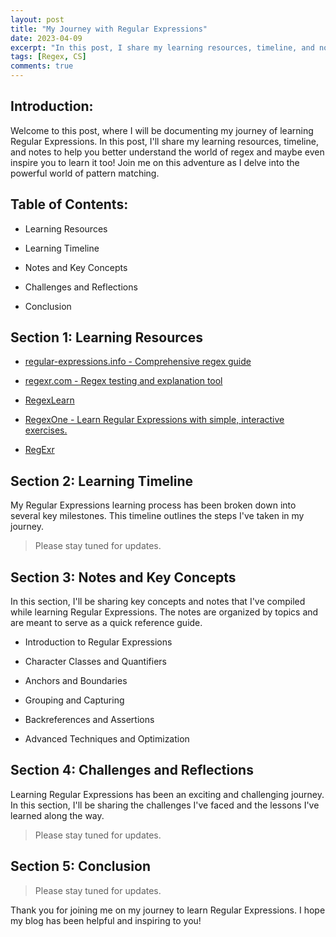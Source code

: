 ```yaml
---
layout: post
title: "My Journey with Regular Expressions"
date: 2023-04-09
excerpt: "In this post, I share my learning resources, timeline, and notes."
tags: [Regex, CS]
comments: true
---
```


## Introduction:
Welcome to this post, where I will be documenting my journey of learning Regular Expressions. In this post, I'll share my learning resources, timeline, and notes to help you better understand the world of regex and maybe even inspire you to learn it too! Join me on this adventure as I delve into the powerful world of pattern matching.

## Table of Contents:
* Learning Resources

* Learning Timeline

* Notes and Key Concepts

* Challenges and Reflections

* Conclusion

## Section 1: Learning Resources

* [regular-expressions.info - Comprehensive regex guide](https://www.regular-expressions.info/quickstart.html)

* [regexr.com - Regex testing and explanation tool](https://regex101.com/)

* [RegexLearn](https://regexlearn.com/)

* [RegexOne - Learn Regular Expressions with simple, interactive exercises.](https://regexone.com/)

* [RegExr](https://regexr.com/)

## Section 2: Learning Timeline
My Regular Expressions learning process has been broken down into several key milestones. This timeline outlines the steps I've taken in my journey.

> Please stay tuned for updates.

## Section 3: Notes and Key Concepts
In this section, I'll be sharing key concepts and notes that I've compiled while learning Regular Expressions. The notes are organized by topics and are meant to serve as a quick reference guide.

* Introduction to Regular Expressions

* Character Classes and Quantifiers

* Anchors and Boundaries

* Grouping and Capturing

* Backreferences and Assertions

* Advanced Techniques and Optimization

## Section 4: Challenges and Reflections
Learning Regular Expressions has been an exciting and challenging journey. In this section, I'll be sharing the challenges I've faced and the lessons I've learned along the way.
> Please stay tuned for updates.

## Section 5: Conclusion
> Please stay tuned for updates.

Thank you for joining me on my journey to learn Regular Expressions. I hope my blog has been helpful and inspiring to you!


